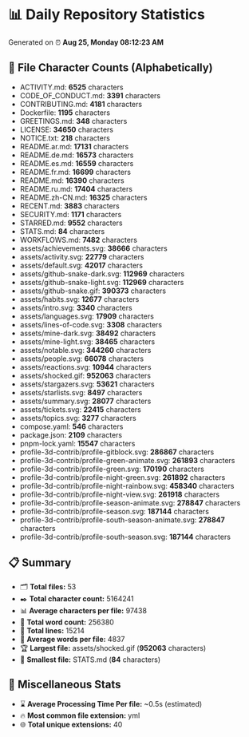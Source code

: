 # 📊 Daily Repository Statistics
Generated on ⏰ **Aug 25, Monday 08:12:23 AM**

## 📂 File Character Counts (Alphabetically)
- ACTIVITY.md: **6525** characters
- CODE_OF_CONDUCT.md: **3391** characters
- CONTRIBUTING.md: **4181** characters
- Dockerfile: **1195** characters
- GREETINGS.md: **348** characters
- LICENSE: **34650** characters
- NOTICE.txt: **218** characters
- README.ar.md: **17131** characters
- README.de.md: **16573** characters
- README.es.md: **16559** characters
- README.fr.md: **16699** characters
- README.md: **16390** characters
- README.ru.md: **17404** characters
- README.zh-CN.md: **16325** characters
- RECENT.md: **3883** characters
- SECURITY.md: **1171** characters
- STARRED.md: **9552** characters
- STATS.md: **84** characters
- WORKFLOWS.md: **7482** characters
- assets/achievements.svg: **38666** characters
- assets/activity.svg: **22779** characters
- assets/default.svg: **42017** characters
- assets/github-snake-dark.svg: **112969** characters
- assets/github-snake-light.svg: **112969** characters
- assets/github-snake.gif: **390373** characters
- assets/habits.svg: **12677** characters
- assets/intro.svg: **3340** characters
- assets/languages.svg: **17909** characters
- assets/lines-of-code.svg: **3308** characters
- assets/mine-dark.svg: **38492** characters
- assets/mine-light.svg: **38465** characters
- assets/notable.svg: **344260** characters
- assets/people.svg: **66078** characters
- assets/reactions.svg: **10944** characters
- assets/shocked.gif: **952063** characters
- assets/stargazers.svg: **53621** characters
- assets/starlists.svg: **8497** characters
- assets/summary.svg: **28077** characters
- assets/tickets.svg: **22415** characters
- assets/topics.svg: **3277** characters
- compose.yaml: **546** characters
- package.json: **2109** characters
- pnpm-lock.yaml: **15547** characters
- profile-3d-contrib/profile-gitblock.svg: **286867** characters
- profile-3d-contrib/profile-green-animate.svg: **261893** characters
- profile-3d-contrib/profile-green.svg: **170190** characters
- profile-3d-contrib/profile-night-green.svg: **261892** characters
- profile-3d-contrib/profile-night-rainbow.svg: **458340** characters
- profile-3d-contrib/profile-night-view.svg: **261918** characters
- profile-3d-contrib/profile-season-animate.svg: **278847** characters
- profile-3d-contrib/profile-season.svg: **187144** characters
- profile-3d-contrib/profile-south-season-animate.svg: **278847** characters
- profile-3d-contrib/profile-south-season.svg: **187144** characters

## 📋 Summary
- 🗂️ **Total files:** 53
- ✒️ **Total character count:** 5164241
- 📊 **Average characters per file:** 97438
- 📝 **Total word count:** 256380
- 🧾 **Total lines:** 15214
- 📐 **Average words per file:** 4837
- 🏆 **Largest file:** assets/shocked.gif (**952063** characters)
- 🥉 **Smallest file:** STATS.md (**84** characters)

## 🌟 Miscellaneous Stats
- ⌛ **Average Processing Time Per file:** ~0.5s (estimated)
- 🔥 **Most common file extension:** yml
- 🌐 **Total unique extensions:** 40
